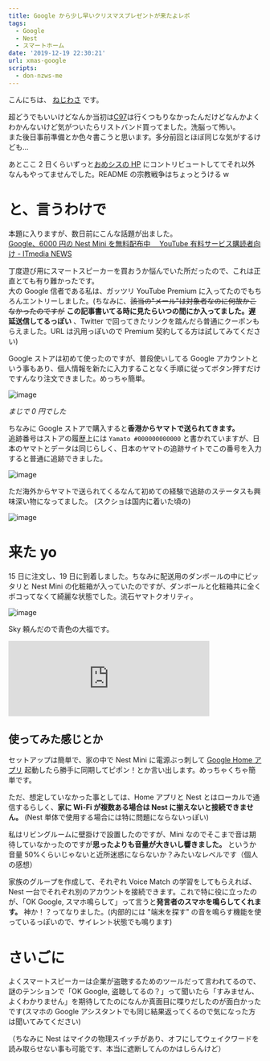 ```yaml
---
title: Google から少し早いクリスマスプレゼントが来たよレポ
tags:
  - Google
  - Nest
  - スマートホーム
date: '2019-12-19 22:30:21'
url: xmas-google
scripts:
  - don-nzws-me
---
```


こんにちは、 [ねじわさ](https://don.nzws.me/@nzws) です。

超どうでもいいけどなんか当初は[C97](https://google.com/search?q=C97)は行くつもりなかったんだけどなんかよくわかんないけど気がついたらリストバンド買ってました。洗脳って怖い。  
また後日事前準備とか色々書こうと思います。多分前回とほぼ同じな気がするけども...

あとここ 2 日くらいずっと[おめシスの HP](https://github.com/omegasisters/homepage) にコントリビュートしててそれ以外なんもやってませんでした。README の宗教戦争はちょっとうける w

# と、言うわけで

本題に入りますが、数日前にこんな話題が出ました。  
[Google、6000 円の Nest Mini を無料配布中　 YouTube 有料サービス購読者向け - ITmedia NEWS](https://www.itmedia.co.jp/news/articles/1912/16/news058.html)

丁度遊び用にスマートスピーカーを買おうか悩んでいた所だったので、これは正直とても有り難かったです。  
大の Google 信者である私は、ガッツリ YouTube Premium に入ってたのでもちろんエントリーしました。(ちなみに、~~該当の"メール"は対象者なのに何故かこなかったのですが~~ **この記事書いてる時に見たらいつの間にか入ってました。遅延送信してるっぽい** 、Twitter で回ってきたリンクを踏んだら普通にクーポンもらえました。URL は汎用っぽいので Premium 契約してる方は試してみてください)

Google ストアは初めて使ったのですが、普段使いしてる Google アカウントという事もあり、個人情報を新たに入力することなく手順に従ってボタン押すだけですんなり注文できました。めっちゃ簡単。

![image](/static/files-blog-nzws-me/xmas-google/uhcpfihl02o.png)

_まじで 0 円でした_

ちなみに Google ストアで購入すると**香港からヤマトで送られてきます。**  
追跡番号はストアの履歴上には `Yamato #000000000000` と書かれていますが、日本のヤマトとデータは同じらしく、日本のヤマトの追跡サイトでこの番号を入力すると普通に追跡できました。

![image](/static/files-blog-nzws-me/xmas-google/anngjkvntto.png)

ただ海外からヤマトで送られてくるなんて初めての経験で追跡のステータスも興味深い物になってました。 (スクショは国内に着いた頃の)

![image](/static/files-blog-nzws-me/xmas-google/6122esmggq.png)

# 来た yo

15 日に注文し、19 日に到着しました。ちなみに配送用のダンボールの中にピッタリと Nest Mini の化粧箱が入っていたのですが、ダンボールと化粧箱共に全くボコってなくて綺麗な状態でした。流石ヤマトクオリティ。

![image](/static/files-blog-nzws-me/xmas-google/image0244.jpg)

Sky 頼んだので青色の大福です。

<iframe src="https://don.nzws.me/@nzws/103332256932982728/embed" class="mastodon-embed" style="max-width: 100%; border: 0" width="400" allowfullscreen="allowfullscreen"></iframe>

## 使ってみた感じとか

セットアップは簡単で、家の中で Nest Mini に電源ぶっ刺して [Google Home アプリ](https://play.google.com/store/apps/details?id=com.google.android.apps.chromecast.app&hl=ja) 起動したら勝手に同期してピポン！とか言い出します。めっちゃくちゃ簡単です。

ただ、想定していなかった事としては、Home アプリと Nest とはローカルで通信するらしく、**家に Wi-Fi が複数ある場合は Nest に揃えないと接続できません。** (Nest 単体で使用する場合には特に問題にならないっぽい)

私はリビングルームに壁掛けで設置したのですが、Mini なのでそこまで音は期待していなかったのですが**思ったよりも音量が大きいし響きました。** というか音量 50%くらいじゃないと近所迷惑にならないか？みたいなレベルです（個人の感想）

家族のグループを作成して、それぞれ Voice Match の学習をしてもらえれば、Nest 一台でそれぞれ別のアカウントを接続できます。これで特に役に立ったのが、「OK Google, スマホ鳴らして」って言うと**発言者のスマホを鳴らしてくれます。** 神か！？ってなりました。(内部的には "端末を探す" の音を鳴らす機能を使っているっぽいので、サイレント状態でも鳴ります)

# さいごに

よくスマートスピーカーは企業が盗聴するためのツールだって言われてるので、謎のテンションで「OK Google, 盗聴してるの？」って聞いたら「すみません、よくわかりません」を期待してたのになんか真面目に喋りだしたのが面白かったです(スマホの Google アシスタントでも同じ結果返ってくるので気になった方は聞いてみてください)

（ちなみに Nest はマイクの物理スイッチがあり、オフにしてウェイクワードを読み取らせない事も可能です、本当に遮断してんのかはしらんけど）
